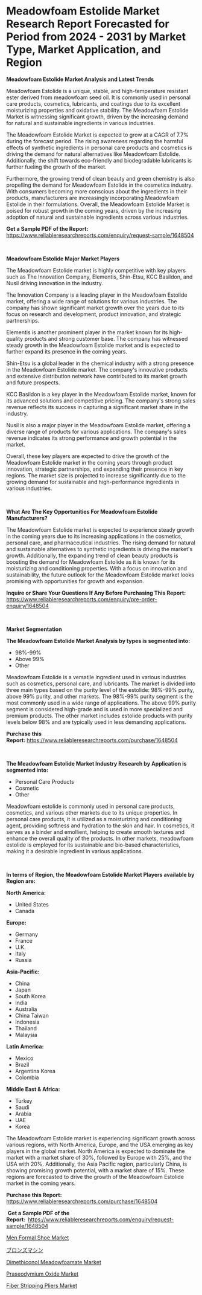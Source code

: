 <p><h1>Meadowfoam Estolide Market Research Report Forecasted for Period from 2024 -  2031 by Market Type, Market Application, and Region</h1></p><p><strong>Meadowfoam Estolide Market Analysis and Latest Trends</strong></p>
<p><p>Meadowfoam Estolide is a unique, stable, and high-temperature resistant ester derived from meadowfoam seed oil. It is commonly used in personal care products, cosmetics, lubricants, and coatings due to its excellent moisturizing properties and oxidative stability. The Meadowfoam Estolide Market is witnessing significant growth, driven by the increasing demand for natural and sustainable ingredients in various industries.</p><p>The Meadowfoam Estolide Market is expected to grow at a CAGR of 7.7% during the forecast period. The rising awareness regarding the harmful effects of synthetic ingredients in personal care products and cosmetics is driving the demand for natural alternatives like Meadowfoam Estolide. Additionally, the shift towards eco-friendly and biodegradable lubricants is further fueling the growth of the market.</p><p>Furthermore, the growing trend of clean beauty and green chemistry is also propelling the demand for Meadowfoam Estolide in the cosmetics industry. With consumers becoming more conscious about the ingredients in their products, manufacturers are increasingly incorporating Meadowfoam Estolide in their formulations. Overall, the Meadowfoam Estolide Market is poised for robust growth in the coming years, driven by the increasing adoption of natural and sustainable ingredients across various industries.</p></p>
<p><strong>Get a Sample PDF of the Report:&nbsp;</strong> <a href="https://www.reliableresearchreports.com/enquiry/request-sample/1648504">https://www.reliableresearchreports.com/enquiry/request-sample/1648504</a></p>
<p>&nbsp;</p>
<p><strong>Meadowfoam Estolide Major Market Players</strong></p>
<p><p>The Meadowfoam Estolide market is highly competitive with key players such as The Innovation Company, Elementis, Shin-Etsu, KCC Basildon, and Nusil driving innovation in the industry.</p><p>The Innovation Company is a leading player in the Meadowfoam Estolide market, offering a wide range of solutions for various industries. The company has shown significant market growth over the years due to its focus on research and development, product innovation, and strategic partnerships.</p><p>Elementis is another prominent player in the market known for its high-quality products and strong customer base. The company has witnessed steady growth in the Meadowfoam Estolide market and is expected to further expand its presence in the coming years.</p><p>Shin-Etsu is a global leader in the chemical industry with a strong presence in the Meadowfoam Estolide market. The company's innovative products and extensive distribution network have contributed to its market growth and future prospects.</p><p>KCC Basildon is a key player in the Meadowfoam Estolide market, known for its advanced solutions and competitive pricing. The company's strong sales revenue reflects its success in capturing a significant market share in the industry.</p><p>Nusil is also a major player in the Meadowfoam Estolide market, offering a diverse range of products for various applications. The company's sales revenue indicates its strong performance and growth potential in the market.</p><p>Overall, these key players are expected to drive the growth of the Meadowfoam Estolide market in the coming years through product innovation, strategic partnerships, and expanding their presence in key regions. The market size is projected to increase significantly due to the growing demand for sustainable and high-performance ingredients in various industries.</p></p>
<p>&nbsp;</p>
<p><strong>What Are The Key Opportunities For Meadowfoam Estolide Manufacturers?</strong></p>
<p><p>The Meadowfoam Estolide market is expected to experience steady growth in the coming years due to its increasing applications in the cosmetics, personal care, and pharmaceutical industries. The rising demand for natural and sustainable alternatives to synthetic ingredients is driving the market's growth. Additionally, the expanding trend of clean beauty products is boosting the demand for Meadowfoam Estolide as it is known for its moisturizing and conditioning properties. With a focus on innovation and sustainability, the future outlook for the Meadowfoam Estolide market looks promising with opportunities for growth and expansion.</p></p>
<p><strong>Inquire or Share Your Questions If Any Before Purchasing This Report:</strong> <a href="https://www.reliableresearchreports.com/enquiry/pre-order-enquiry/1648504">https://www.reliableresearchreports.com/enquiry/pre-order-enquiry/1648504</a></p>
<p>&nbsp;</p>
<p><strong>Market Segmentation</strong></p>
<p><strong>The Meadowfoam Estolide Market Analysis by types is segmented into:</strong></p>
<p><ul><li>98%-99%</li><li>Above 99%</li><li>Other</li></ul></p>
<p><p>Meadowfoam Estolide is a versatile ingredient used in various industries such as cosmetics, personal care, and lubricants. The market is divided into three main types based on the purity level of the estolide: 98%-99% purity, above 99% purity, and other markets. The 98%-99% purity segment is the most commonly used in a wide range of applications. The above 99% purity segment is considered high-grade and is used in more specialized and premium products. The other market includes estolide products with purity levels below 98% and are typically used in less demanding applications.</p></p>
<p><strong>Purchase this Report:&nbsp;</strong><a href="https://www.reliableresearchreports.com/purchase/1648504">https://www.reliableresearchreports.com/purchase/1648504</a></p>
<p>&nbsp;</p>
<p><strong>The Meadowfoam Estolide Market Industry Research by Application is segmented into:</strong></p>
<p><ul><li>Personal Care Products</li><li>Cosmetic</li><li>Other</li></ul></p>
<p><p>Meadowfoam estolide is commonly used in personal care products, cosmetics, and various other markets due to its unique properties. In personal care products, it is utilized as a moisturizing and conditioning agent, providing softness and hydration to the skin and hair. In cosmetics, it serves as a binder and emollient, helping to create smooth textures and enhance the overall quality of the products. In other markets, meadowfoam estolide is employed for its sustainable and bio-based characteristics, making it a desirable ingredient in various applications.</p></p>
<p>&nbsp;</p>
<p><strong>In terms of Region, the Meadowfoam Estolide Market Players available by Region are:</strong></p>
<p>
    <p> <strong> North America: </strong>
        <ul>
            <li>United States</li>
            <li>Canada</li>
        </ul>
        </p> 
    <p> <strong> Europe: </strong>
        <ul>
            <li>Germany</li>
            <li>France</li>
            <li>U.K.</li>
            <li>Italy</li>
            <li>Russia</li>
        </ul>
        </p> 
    <p> <strong> Asia-Pacific: </strong>
        <ul>
            <li>China</li>
            <li>Japan</li>
            <li>South Korea</li>
            <li>India</li>
            <li>Australia</li>
            <li>China Taiwan</li>
            <li>Indonesia</li>
            <li>Thailand</li>
            <li>Malaysia</li>
        </ul>
        </p> 
    <p> <strong> Latin America: </strong>
        <ul>
            <li>Mexico</li>
            <li>Brazil</li>
            <li>Argentina Korea</li>
            <li>Colombia</li>
        </ul>
        </p> 
    <p> <strong> Middle East & Africa: </strong>
        <ul>
            <li>Turkey</li>
            <li>Saudi</li>
            <li>Arabia</li>
            <li>UAE</li>
            <li>Korea</li>
        </ul>
    </p>
    </p>
<p><p>The Meadowfoam Estolide market is experiencing significant growth across various regions, with North America, Europe, and the USA emerging as key players in the global market. North America is expected to dominate the market with a market share of 30%, followed by Europe with 25%, and the USA with 20%. Additionally, the Asia Pacific region, particularly China, is showing promising growth potential, with a market share of 15%. These regions are forecasted to drive the growth of the Meadowfoam Estolide market in the coming years.</p></p>
<p><strong>Purchase this Report: </strong><a href="https://www.reliableresearchreports.com/purchase/1648504">https://www.reliableresearchreports.com/purchase/1648504</a></p>
<p>&nbsp;<strong>Get a Sample PDF of the Report:&nbsp;&nbsp;</strong><a href="https://www.reliableresearchreports.com/enquiry/request-sample/1648504">https://www.reliableresearchreports.com/enquiry/request-sample/1648504</a></p>
<p><strong></strong></p>
<p><p><a href="https://issuu.com/reportprime-2/docs/men-formal-shoe-market-size-2030.pptx">Men Formal Shoe Market</a></p><p><a href="https://github.com/ycmtqqhvk3273/Market-Research-Report-List-1/blob/main/4197166191698.md">ブロンズマシン</a></p><p><a href="https://github.com/okotobwrhuteie/Market-Research-Report-List-1/blob/main/dimethiconol-meadowfoamate-market.md">Dimethiconol Meadowfoamate Market</a></p><p><a href="https://view.publitas.com/reportprime-1/global-praseodymium-oxide-market-by-types-applications-and-major-players-with-regional-growth-rate-analysis-and-development-situation-from-2023-to-2030/">Praseodymium Oxide Market</a></p><p><a href="https://issuu.com/reportprime-2/docs/fiber-stripping-pliers-market-size-2030.pptx">Fiber Stripping Pliers Market</a></p></p>